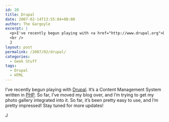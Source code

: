 ```yaml
---
id: 20
title: Drupal
date: 2007-02-14T13:55:04+00:00
author: The Gargoyle
excerpt: |
  <p>I've recently begun playing with <a href="http://www.drupal.org">Drupal</a>.  It's a Content Management System written in <a href="http://www.php.net">PHP</a>.  So far, I've moved my blog over, and I'm trying to get my photo gallery integrated into it.  So far, it's been pretty easy to use, and I'm pretty impressed!  Stay tuned for more updates!</p>
  <br />
  J
layout: post
permalink: /2007/02/drupal/
categories:
  - Geek Stuff
tags:
  - Drupal
  - HTML
---
```


I&#8217;ve recently begun playing with [Drupal](http://drupal.org). It&#8217;s a Content Management System written in [PHP](http://www.php.net). So far, I&#8217;ve moved my blog over, and I&#8217;m trying to get my photo gallery integrated into it. So far, it&#8217;s been pretty easy to use, and I&#8217;m pretty impressed! Stay tuned for more updates!

J
